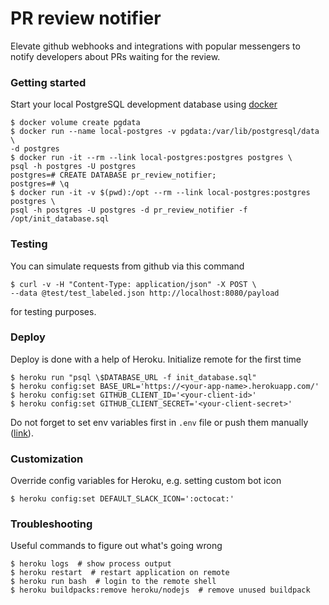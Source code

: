 # PR review notifier

Elevate github webhooks and integrations with popular messengers to notify 
developers about PRs waiting for the review.

### Getting started

Start your local PostgreSQL development database using 
[docker](https://www.docker.com/)
```
$ docker volume create pgdata
$ docker run --name local-postgres -v pgdata:/var/lib/postgresql/data \
-d postgres
$ docker run -it --rm --link local-postgres:postgres postgres \
psql -h postgres -U postgres
postgres=# CREATE DATABASE pr_review_notifier;
postgres=# \q
$ docker run -it -v $(pwd):/opt --rm --link local-postgres:postgres postgres \
psql -h postgres -U postgres -d pr_review_notifier -f /opt/init_database.sql
```

### Testing

You can simulate requests from github via this command
```
$ curl -v -H "Content-Type: application/json" -X POST \
--data @test/test_labeled.json http://localhost:8080/payload
```

for testing purposes.

### Deploy

Deploy is done with a help of Heroku.
Initialize remote for the first time
```
$ heroku run "psql \$DATABASE_URL -f init_database.sql"
$ heroku config:set BASE_URL='https://<your-app-name>.herokuapp.com/'
$ heroku config:set GITHUB_CLIENT_ID='<your-client-id>'
$ heroku config:set GITHUB_CLIENT_SECRET='<your-client-secret>'
```

Do not forget to set env variables first in `.env` file or push them manually 
([link](https://devcenter.heroku.com/articles/config-vars#setting-up-config-vars-for-a-deployed-application)).

### Customization

Override config variables for Heroku, e.g. setting custom bot icon
```
$ heroku config:set DEFAULT_SLACK_ICON=':octocat:'
```

### Troubleshooting

Useful commands to figure out what's going wrong
```
$ heroku logs  # show process output
$ heroku restart  # restart application on remote
$ heroku run bash  # login to the remote shell
$ heroku buildpacks:remove heroku/nodejs  # remove unused buildpack
```
